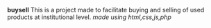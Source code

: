 **buysell**
This is a project made to facilitate buying and selling of used products at institutional level.
_made using html,css,js,php_
